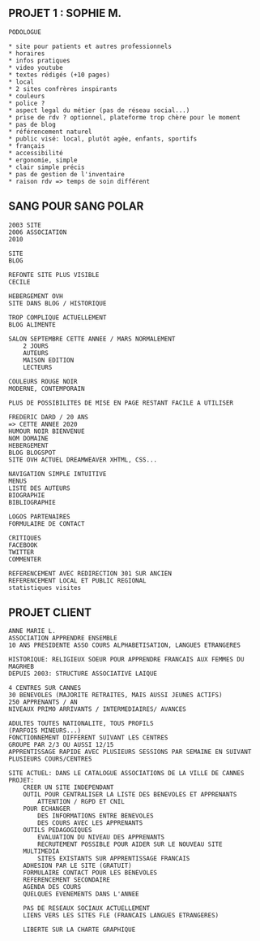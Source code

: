 ## PROJET 1 : SOPHIE M.

    PODOLOGUE

    * site pour patients et autres professionnels
    * horaires
    * infos pratiques
    * video youtube
    * textes rédigés (+10 pages)
    * local
    * 2 sites confrères inspirants
    * couleurs
    * police ?
    * aspect legal du métier (pas de réseau social...)
    * prise de rdv ? optionnel, plateforme trop chère pour le moment
    * pas de blog
    * référencement naturel
    * public visé: local, plutôt agée, enfants, sportifs
    * français
    * accessibilité 
    * ergonomie, simple
    * clair simple précis
    * pas de gestion de l'inventaire
    * raison rdv => temps de soin différent




## SANG POUR SANG POLAR


    2003 SITE    
    2006 ASSOCIATION
    2010 
    
    SITE
    BLOG 

    REFONTE SITE PLUS VISIBLE
    CECILE

    HEBERGEMENT OVH
    SITE DANS BLOG / HISTORIQUE

    TROP COMPLIQUE ACTUELLEMENT
    BLOG ALIMENTE

    SALON SEPTEMBRE CETTE ANNEE / MARS NORMALEMENT
        2 JOURS
        AUTEURS
        MAISON EDITION
        LECTEURS

    COULEURS ROUGE NOIR
    MODERNE, CONTEMPORAIN

    PLUS DE POSSIBILITES DE MISE EN PAGE RESTANT FACILE A UTILISER

    FREDERIC DARD / 20 ANS
    => CETTE ANNEE 2020
    HUMOUR NOIR BIENVENUE
    NOM DOMAINE
    HEBERGEMENT
    BLOG BLOGSPOT
    SITE OVH ACTUEL DREAMWEAVER XHTML, CSS...

    NAVIGATION SIMPLE INTUITIVE
    MENUS
    LISTE DES AUTEURS
    BIOGRAPHIE
    BIBLIOGRAPHIE

    LOGOS PARTENAIRES
    FORMULAIRE DE CONTACT

    CRITIQUES
    FACEBOOK
    TWITTER
    COMMENTER

    REFERENCEMENT AVEC REDIRECTION 301 SUR ANCIEN
    REFERENCEMENT LOCAL ET PUBLIC REGIONAL
    statistiques visites


    

## PROJET CLIENT

    ANNE MARIE L.
    ASSOCIATION APPRENDRE ENSEMBLE
    10 ANS PRESIDENTE ASSO COURS ALPHABETISATION, LANGUES ETRANGERES

    HISTORIQUE: RELIGIEUX SOEUR POUR APPRENDRE FRANCAIS AUX FEMMES DU MAGRHEB
    DEPUIS 2003: STRUCTURE ASSOCIATIVE LAIQUE

    4 CENTRES SUR CANNES
    30 BENEVOLES (MAJORITE RETRAITES, MAIS AUSSI JEUNES ACTIFS)
    250 APPRENANTS / AN
    NIVEAUX PRIMO ARRIVANTS / INTERMEDIAIRES/ AVANCES

    ADULTES TOUTES NATIONALITE, TOUS PROFILS
    (PARFOIS MINEURS...)
    FONCTIONNEMENT DIFFERENT SUIVANT LES CENTRES
    GROUPE PAR 2/3 OU AUSSI 12/15
    APPRENTISSAGE RAPIDE AVEC PLUSIEURS SESSIONS PAR SEMAINE EN SUIVANT PLUSIEURS COURS/CENTRES

    SITE ACTUEL: DANS LE CATALOGUE ASSOCIATIONS DE LA VILLE DE CANNES
    PROJET: 
        CREER UN SITE INDEPENDANT
        OUTIL POUR CENTRALISER LA LISTE DES BENEVOLES ET APPRENANTS
            ATTENTION / RGPD ET CNIL
        POUR ECHANGER 
            DES INFORMATIONS ENTRE BENEVOLES
            DES COURS AVEC LES APPRENANTS
        OUTILS PEDAGOGIQUES
            EVALUATION DU NIVEAU DES APPRENANTS
            RECRUTEMENT POSSIBLE POUR AIDER SUR LE NOUVEAU SITE
        MULTIMEDIA
            SITES EXISTANTS SUR APPRENTISSAGE FRANCAIS
        ADHESION PAR LE SITE (GRATUIT)
        FORMULAIRE CONTACT POUR LES BENEVOLES
        REFERENCEMENT SECONDAIRE
        AGENDA DES COURS
        QUELQUES EVENEMENTS DANS L'ANNEE

        PAS DE RESEAUX SOCIAUX ACTUELLEMENT
        LIENS VERS LES SITES FLE (FRANCAIS LANGUES ETRANGERES)

        LIBERTE SUR LA CHARTE GRAPHIQUE